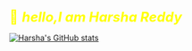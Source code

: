 <span style="color: Yellow; font-size: 24px;">:wave: ***hello,I am Harsha Reddy***</span>



[![Harsha's GitHub stats](https://github-readme-stats.vercel.app/api?username=harshavardhanm03)](https://github.com/anuraghazra/github-readme-stats)
